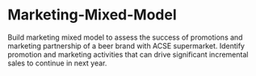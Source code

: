 # Marketing-Mixed-Model
Build marketing mixed model to assess the success of promotions and marketing partnership of a beer brand with ACSE supermarket. Identify promotion and marketing activities that can drive significant incremental sales to continue in next year. 

